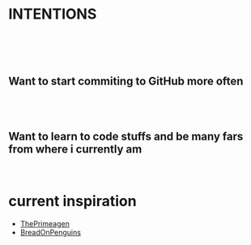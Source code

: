 <h1>INTENTIONS<h1><br>
<h2>Want to start commiting to GitHub more often<h2><br>
<h2>Want to learn to code stuffs and be many fars from where i currently am</h2> 
<br>
<h1>current inspiration</h1>
<ul>
  <li><a href="https://github.com/ThePrimeagen">ThePrimeagen</a></li>
  <li><a href="https://www.youtube.com/@BreadOnPenguins">BreadOnPenguins</a></li>
</ul>
<!--- 
- 👋 Hi, I’m @rofthchild
- 👀 Intrest in coding
- 🌱 Learning Full Stack Web Development
- 🛡️ [SECURITY] Project what is most important
- 📫 Let's chat! Feel free to reach out via github
--->

<!---
rofthchild/rofthchild is a ✨ special ✨ repository because its `README.md` (this file) appears on your GitHub profile.
You can click the Preview link to take a look at your changes.
--->
